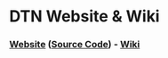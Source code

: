 # DTN Website & Wiki

### [Website](http://www.dtn.alaska.edu/) ([Source Code](https://github.com/AK-NSF-EPSCoR/decision-theater-north/tree/gh-pages)) - [Wiki](https://github.com/AK-NSF-EPSCoR/decision-theater-north/wiki)
